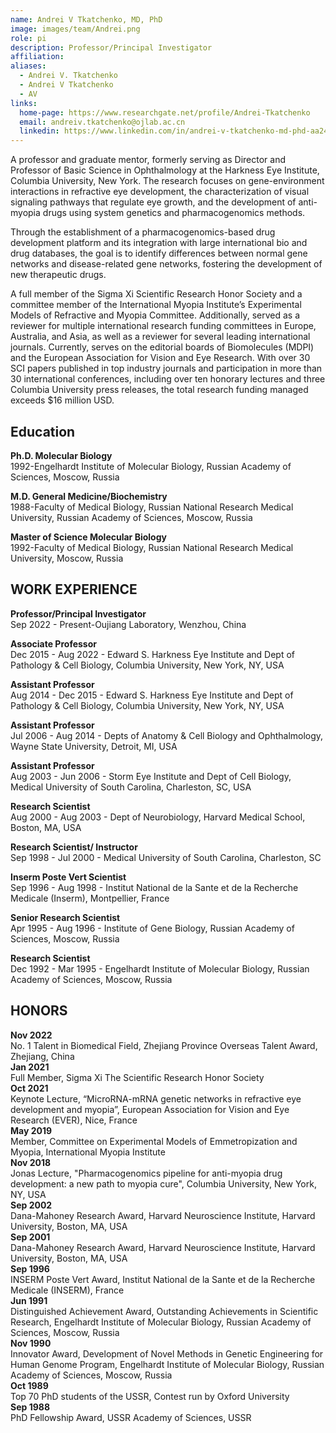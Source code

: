 ```yaml
---
name: Andrei V Tkatchenko, MD, PhD
image: images/team/Andrei.png
role: pi
description: Professor/Principal Investigator
affiliation: 
aliases:
  - Andrei V. Tkatchenko
  - Andrei V Tkatchenko
  - AV
links:
  home-page: https://www.researchgate.net/profile/Andrei-Tkatchenko
  email: andreiv.tkatchenko@ojlab.ac.cn
  linkedin: https://www.linkedin.com/in/andrei-v-tkatchenko-md-phd-aa241aa7/
---
```


A professor and graduate mentor, formerly serving as Director and Professor of Basic Science in Ophthalmology at the Harkness Eye Institute, Columbia University, New York. The research focuses on gene-environment interactions in refractive eye development, the characterization of visual signaling pathways that regulate eye growth, and the development of anti-myopia drugs using system genetics and pharmacogenomics methods.

Through the establishment of a pharmacogenomics-based drug development platform and its integration with large international bio and drug databases, the goal is to identify differences between normal gene networks and disease-related gene networks, fostering the development of new therapeutic drugs.

A full member of the Sigma Xi Scientific Research Honor Society and a committee member of the International Myopia Institute’s Experimental Models of Refractive and Myopia Committee. Additionally, served as a reviewer for multiple international research funding committees in Europe, Australia, and Asia, as well as a reviewer for several leading international journals. Currently, serves on the editorial boards of Biomolecules (MDPI) and the European Association for Vision and Eye Research. With over 30 SCI papers published in top industry journals and participation in more than 30 international conferences, including over ten honorary lectures and three Columbia University press releases, the total research funding managed exceeds $16 million USD.
<br>

## Education
<b>Ph.D. Molecular Biology</b><br>
1992-Engelhardt Institute of Molecular Biology, Russian Academy of Sciences, Moscow, Russia<br>

<b>M.D. General Medicine/Biochemistry</b><br>
1988-Faculty of Medical Biology, Russian National Research Medical University, Russian Academy of Sciences, Moscow, Russia<br>

<b>Master of Science Molecular Biology</b><br>
1992-Faculty of Medical Biology, Russian National Research Medical University, Moscow, Russia<br>

## WORK EXPERIENCE
<b>Professor/Principal Investigator</b><br>
Sep 2022 - Present-Oujiang Laboratory, Wenzhou, China<br>

<b>Associate Professor</b><br>
Dec 2015 - Aug 2022 - Edward S. Harkness Eye Institute and Dept of Pathology & Cell Biology, Columbia University, New York, NY, USA<br>

<b>Assistant Professor</b><br>
Aug 2014 - Dec 2015 - Edward S. Harkness Eye Institute and Dept of Pathology & Cell Biology, Columbia University, New York, NY, USA<br>

<b>Assistant Professor</b><br>
Jul 2006 - Aug 2014 - Depts of Anatomy & Cell Biology and Ophthalmology, Wayne State University, Detroit, MI, USA<br>

<b>Assistant Professor</b><br>
Aug 2003 - Jun 2006 - Storm Eye Institute and Dept of Cell Biology, Medical University of South Carolina, Charleston, SC, USA<br>

<b>Research Scientist</b><br>
Aug 2000 - Aug 2003 - Dept of Neurobiology, Harvard Medical School, Boston, MA, USA<br>

<b>Research Scientist/ Instructor</b><br>
Sep 1998 - Jul 2000 - Medical University of South Carolina, Charleston, SC<br>

<b>Inserm Poste Vert Scientist</b><br>
Sep 1996 - Aug 1998 - Institut National de la Sante et de la Recherche Medicale (Inserm), Montpellier, France<br>

<b>Senior Research Scientist</b><br>
Apr 1995 - Aug 1996 - Institute of Gene Biology, Russian Academy of Sciences, Moscow, Russia<br>

<b>Research Scientist</b><br>
Dec 1992 - Mar 1995 - Engelhardt Institute of Molecular Biology, Russian Academy of Sciences, Moscow, Russia<br>


## HONORS
<b>Nov 2022</b><br>
No. 1 Talent in Biomedical Field, Zhejiang Province Overseas Talent Award, Zhejiang, China<br>
<b>Jan 2021</b><br>
Full Member, Sigma Xi The Scientific Research Honor Society<br>
<b>Oct 2021</b><br>
Keynote Lecture, “MicroRNA-mRNA genetic networks in refractive eye development and myopia”, European Association for Vision and Eye Research (EVER), Nice, France<br>
<b>May 2019</b><br>
Member, Committee on Experimental Models of Emmetropization and Myopia, International Myopia Institute<br>
<b>Nov 2018</b><br>
Jonas Lecture, "Pharmacogenomics pipeline for anti-myopia drug development: a new path to myopia cure",
Columbia University, New York, NY, USA<br>
<b>Sep 2002</b><br>
Dana-Mahoney Research Award, Harvard Neuroscience
Institute, Harvard University, Boston, MA, USA<br>
<b>Sep 2001</b><br>
Dana-Mahoney Research Award, Harvard Neuroscience
Institute, Harvard University, Boston, MA, USA<br>
<b>Sep 1996</b><br>
INSERM Poste Vert Award, Institut National de la Sante et
de la Recherche Medicale (INSERM), France<br>
<b>Jun 1991</b><br>
Distinguished Achievement Award, Outstanding
Achievements in Scientific Research, Engelhardt Institute of
Molecular Biology, Russian Academy of Sciences, Moscow,
Russia<br>
<b>Nov 1990</b><br>
Innovator Award, Development of Novel Methods in Genetic
Engineering for Human Genome Program, Engelhardt
Institute of Molecular Biology, Russian Academy of
Sciences, Moscow, Russia<br>
<b>Oct 1989</b><br>
Top 70 PhD students of the USSR, Contest run by Oxford University<br>
<b>Sep 1988</b><br>
PhD Fellowship Award, USSR Academy of Sciences, USSR<br>